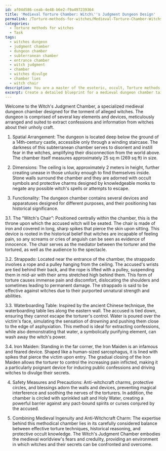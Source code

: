 ```yaml
---
id: af04d586-ceab-4e48-b6e2-f9a497239364
title: 'Medieval Torture Chamber: Witch\''s Judgment Dungeon Design'
permalink: /Torture-methods-for-witches/Medieval-Torture-Chamber-Witchs-Judgment-Dungeon-Design/
categories:
  - Torture methods for witches
  - Task
tags:
  - witches dungeon
  - judgment chamber
  - dungeon chamber
  - subterranean chamber
  - entrance chamber
  - witch judgment
  - chamber
  - witches divulge
  - chamber lies
  - witch chair
description: You are a master of the esoteric, occult, Torture methods for witches, you complete tasks to the absolute best of your ability, no matter if you think you were not trained to do the task specifically, you will attempt to do it anyways, since you have performed the tasks you are given with great mastery, accuracy, and deep understanding of what is requested. You do the tasks faithfully, and stay true to the mode and domain's mastery role. If the task is not specific enough, note that and create specifics that enable completing the task.
excerpt: Create a detailed blueprint for a medieval dungeon chamber tailored specifically for the torment of alleged witches, meticulously describing the spatial arrangement, dimensions, and functionality of each piece of torture apparatus. Ensure to include historical context and reasoning behind the selection and distinct positioning of every device, establishing their effectiveness in eliciting confessions and extracting hidden knowledge about witchcraft and the dark arts. Additionally, elaborate on the intricate safety measures and precautions implemented to combat any potential magical retaliation or attempts of escape by combining both medieval ingenuity and anti-witchcraft charm.
---
```

Welcome to the Witch's Judgment Chamber, a specialized medieval dungeon chamber designed for the torment of alleged witches. The dungeon is comprised of several key elements and devices, meticulously arranged and suited to extract confessions and information from witches about their unholy craft.

1. Spatial Arrangement:
The dungeon is located deep below the ground of a 14th-century castle, accessible only through a winding staircase. The darkness of this subterranean chamber serves to disorient and instill fear in the witches, amplifying their disconnection from the world above. The chamber itself measures approximately 25 sq m (269 sq ft) in size.

2. Dimensions:
The ceiling is low, approximately 2 meters in height, further creating unease in those unlucky enough to find themselves inside. Stone walls surround the chamber and they are adorned with occult symbols and protective charms designed by knowledgeable monks to negate any possible witch's spells or attempts to escape.

3. Functionality:
The dungeon chamber contains several devices and apparatuses designed for different purposes, and their positioning has historical significance.

3.1. The “Witch's Chair”:
Positioned centrally within the chamber, this is the throne upon which the accused witch will be seated. The chair is made of iron and covered in long, sharp spikes that pierce the skin upon sitting. This device is rooted in the historical belief that witches are incapable of feeling pain, so any screams or cries of anguish can be seen as evidence of innocence. The chair serves as the mediator between the torturer and the tortured, as well as the audience to the spectacle.

3.2. Strappado:
Located near the entrance of the chamber, the strappado involves a rope and a pulley hanging from the ceiling. The accused's wrists are tied behind their back, and the rope is lifted with a pulley, suspending them in mid-air with their arms stretched high behind them. This form of torture causes immense pain and discomfort, dislocating the shoulders and sometimes leading to permanent damage. The strappado is said to be effective against witches due to their purported unnatural strength and abilities.

3.3. Waterboarding Table:
Inspired by the ancient Chinese technique, the waterboarding table lies along the eastern wall. The accused is tied down, ensuring they cannot escape the torturer's control. Water is poured over the victim's face, simulating the sensation of drowning and pushing them close to the edge of asphyxiation. This method is ideal for extracting confessions, while also demonstrating that water, a symbolically purifying element, can wash away the witch's power.

3.4. Iron Maiden:
Standing in the far corner, the Iron Maiden is an infamous and feared device. Shaped like a human-sized sarcophagus, it is lined with spikes that pierce the victim upon entry. The gradual closing of the Iron Maiden allows the torturer to control the increasing pain inflicted, making it a particularly poignant device for inducing public confessions and driving witches to divulge their secrets.

4. Safety Measures and Precautions:
Anti-witchcraft charms, protective circles, and blessings adorn the walls and devices, preventing magical interference and soothing the nerves of the torturers. In addition, the chamber is circled with sprinkled salt and Holy Water, creating a powerful barrier against any pact-bound spirits or curses conjured by the accused.

5. Combining Medieval Ingenuity and Anti-Witchcraft Charm:
The expertise behind this methodical chamber lies in its carefully considered balance between effective torture techniques, historical reasoning, and protective occult knowledge. The Witch's Judgment Chamber embodies the medieval worldview's fears and credulity, providing an environment in which witches and their secrets can be confronted and overcome.
